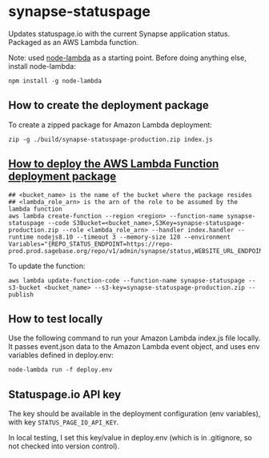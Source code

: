 # synapse-statuspage
Updates statuspage.io with the current Synapse application status.  Packaged as an AWS Lambda function.

Note: used [node-lambda](https://github.com/motdotla/node-lambda) as a starting point.
Before doing anything else, install node-lambda:
```
npm install -g node-lambda
```

## How to create the deployment package
To create a zipped package for Amazon Lambda deployment:
```
zip -g ./build/synapse-statuspage-production.zip index.js
```
## [How to deploy the AWS Lambda Function deployment package](http://docs.aws.amazon.com/lambda/latest/dg/vpc-rds-upload-deployment-pkg.html)
```
## <bucket_name> is the name of the bucket where the package resides
## <lambda_role_arn> is the arn of the role to be assumed by the lambda function
aws lambda create-function --region <region> --function-name synapse-statuspage --code S3Bucket=<bucket_name>,S3Key=synapse-statuspage-production.zip --role <lambda_role_arn> --handler index.handler --runtime nodejs8.10 --timeout 3 --memory-size 128 --environment Variables="{REPO_STATUS_ENDPOINT=https://repo-prod.prod.sagebase.org/repo/v1/admin/synapse/status,WEBSITE_URL_ENDPOINT=https://www.synapse.org,STATUS_PAGE_IO_REPO_COMPONENT_ID=sb280jd7bbs6,STATUS_PAGE_IO_WEBSITE_COMPONENT_ID=dcgr2fz40pqc,STATUS_PAGE_IO_PAGE_ID=kh896k90gyvg}"
```

To update the function:
```
aws lambda update-function-code --function-name synapse-statuspage --s3-bucket <bucket_name> --s3-key=synapse-statuspage-production.zip --publish
```
## How to test locally
Use the following command to run your Amazon Lambda index.js file locally. It passes event.json data to the Amazon Lambda event object, and uses env variables defined in deploy.env:
```
node-lambda run -f deploy.env
```

## Statuspage.io API key
The key should be available in the deployment configuration (env variables), with key `STATUS_PAGE_IO_API_KEY`.

In local testing, I set this key/value in deploy.env (which is in .gitignore, so not checked into version control).
